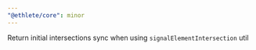 ```yaml
---
"@ethlete/core": minor
---
```


Return initial intersections sync when using `signalElementIntersection` util
